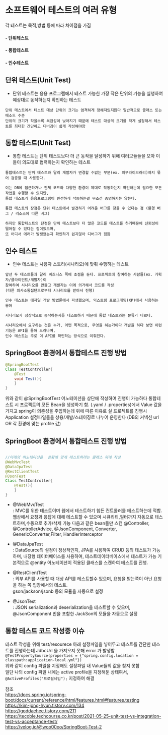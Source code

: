 # 소프트웨어 테스트의 여러 유형
각 테스트는 목적,방법 등에 따라 차이점을 가짐
#### - 단위테스트
#### - 통합테스트
#### - 인수테스트

## 단위 테스트(Unit Test)
- 단위 테스트는 응용 프로그램에서 테스트 가능한 가장 작은 단위의 기능을 실행하여 예상대로 동작하는지 확인하는 테스트  
```
단위 테스트에서 테스트 대상 단위의 크기는 엄격하게 정해져있지않다 일반적으로 클래스 또는 메소드 수준
단위의 크기가 작을수록 복잡성이 낮아지기 때문에 테스트 대상의 크기를 작게 설정해서 테스트를 최대한 간단하고 디버깅이 쉽게 작성해야함
```

## 통합 테스트(Unit Test)
- 통합 테스트는 단위 테스트보다 더 큰 동작을 달성하기 위해 여러모듈들을 모아 이들이 의도대로 협력하는지 확인하는 테스트
```
통합테스트는 단위 테스트와 달리 개발자가 변경할 수없는 부분(ex. 외부라이브러리)까지 묶어 검증할 때 사용한다.

이는 DB에 접근하거나 전체 코드와 다양한 환경이 제대로 작동하는지 확인하는데 필요한 모든 작업을 수행할 수 있지만,
통합 테스트가 응용프로그램이 완전하게 작동하는걸 무조건 증명하지는 않는다.

통합 테스트의 장점은 단위 테스트에서 발견하기 어려운 버그를 찾을 수 있다는 점 (환경 버그 / 리소스에 따른 버그)

하지만 통합테스트의 단점은 단위 테스트보다 더 많은 코드를 테스트를 하기때문에 신뢰성이 떨어질 수 있다는 점이있으며,
또 어디서 에러가 발생했는지 확인하기 쉽지않아 디버그가 힘듬
```

## 인수 테스트
- 인수 테스트는 사용자 스토리(시나리오)에 맞춰 수행하는 테스트
```
앞선 두 테스트들과 달리 비즈니스 쪽에 초점을 둔다. 프로젝트에 참여하는 사람들(ex. 기획자/클라이언트/개발자)이
참여하여 시나리오를 만들고 개발자는 이에 의거해서 코드를 작성
(다른 의사소통집단으로부터 시나리오를 받아서 진행)

인수 테스트는 애자일 개발 방법론에서 파생했으며, 익스트림 프로그래밍(XP)에서 사용하는 용어

시나리오가 정상적으로 동작하는지를 테스트하기 때문에 통합 테스트와는 분류가 다르다. 

시나리오에서 요구하는 것은 누가, 어떤 목적으로, 무엇을 하는가이다 개발을 하다 보면 이런 기능은 API를 통해 드러나며,
인수 테스트는 주로 이 API를 확인하는 방식으로 이뤄진다.
```

## SpringBoot 환경에서 통합테스트 진행 방법

```java
@SpringBootTest
Class TestController{
	@Test
	void Test(){
	}
}
```

위와 같이 @SpringBootTest 어노테이션을 상단에 작성하여 진행이 가능하다
통합테스트 시 프로젝트의 모든 Bean을 생성하기 함.
(.yaml / .properties)에서 Value 값을 가지고 spring이 의존성을 주입하는데
위에 따른 이유로 실 프로젝트를 진행시 Application 설정파일들을 상용/개발/스테이징로 나누어 운영한다 (DB의 커넥션 url OR 각 환경에 맞는 profile 값)


## SpringBoot 환경에서 통합테스트 진행 방법
```java

//아래의 어노테이션을  상황에 맞게 테스트하려는 클래스 위에 작성
@WebMvcTest
@DataJpaTest
@RestClientTest
@JsonTest
Class TestController{
	@Test(){
	}
}
```
- @WebMvcTest  
: MVC를 위한 테스트이며 웹에서 테스트하기 힘든 컨트롤러를 테스트하는데 적합.  
웹상에서 요청과 응답에 대해 테스트할 수 있으며 시큐리티,필터까지 자동으로 테스트하며,수동으로 추가/삭제 가능
다음과 같은 bean들만 스캔
@Controller, @ControllerAdvice, @JsonComponent, Converter, GenericConverter,Filter, HandlerInterceptor

- @DataJpaTest  
: DataSource의 설정이 정상적인지, JPA를 사용하여 CRUD 등의 테스트가 가능하며, 내장형 데이터베이스를 사용하여, 테스트데이터베이스에서 테스트가 가능
기본적으로 @entity 어노테이션이 적용된 클래스를 스캔하여 테스트를 진행.

- @RestClientTest  
: 외부 API를 사용할 때 대상 API를 테스트할수 있으며, 요청을 받는쪽이 아닌 요청을 하는 쪽 입장에서의 테스트.  
gson/jackson/jsonb 등의 모듈을 자동으로 설정

- @JsonTest  
: JSON serialization과 deserialization을 테스트할 수 있으며, @JsonComponent 빈을 포함한 JackSon의 모듈을 자동으로 설정


## __통합 테스트 코드 작성중 이슈__  
테스트 작성을 위해 test/resourece 아래 설정파일을 넣어두고 테스트를 간단한 테스트를 진행하는데 JdbcUrl 을 가져오지 못해 error 가 발생함
```@TestPropertySource(properties = {"spring.config.location = classpath:application-local.yml"})```  
위와 같이 config 파일을 지정해도 설정파일 내 Value들의 값을 찾지 못함  
일단 나의 config 파일 내에는 active profile을 지정해둔 상태여서,   ```@ActiveProfiles("프로필네임");```    지정하여 해결




참조  
https://docs.spring.io/spring-boot/docs/current/reference/html/features.html#features.testing  
https://kim-jong-hyun.tistory.com/134  
https://goddaehee.tistory.com/211  
https://tecoble.techcourse.co.kr/post/2021-05-25-unit-test-vs-integration-test-vs-acceptance-test/  
https://velog.io/@woo00oo/SpringBoot-Test-2  
